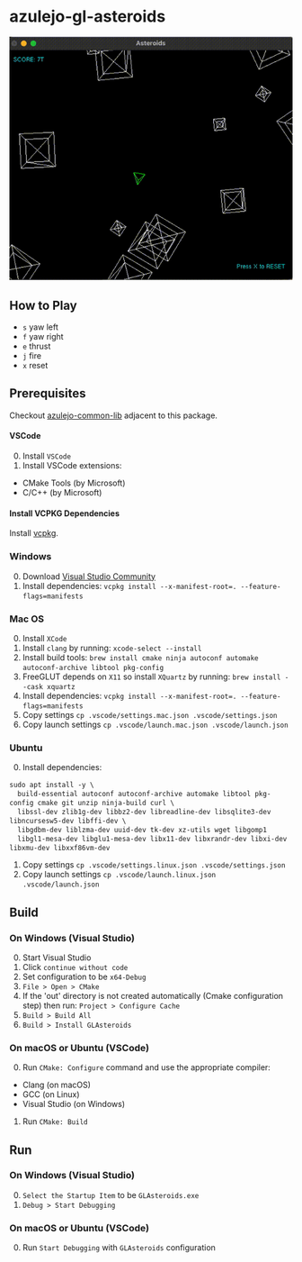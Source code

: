 # azulejo-gl-asteroids

![GLAsteroids.gif](./assets/GLAsteroids.gif)

## How to Play

- `s` yaw left
- `f` yaw right
- `e` thrust
- `j` fire
- `x` reset

## Prerequisites

Checkout [azulejo-common-lib](https://github.com/miclomba/azulejo-common-lib) adjacent to this package.

#### VSCode

0. Install `VSCode`
1. Install VSCode extensions:

- CMake Tools (by Microsoft)
- C/C++ (by Microsoft)

#### Install VCPKG Dependencies

Install [vcpkg](https://github.com/microsoft/vcpkg).

### Windows

0. Download [Visual Studio Community](https://visualstudio.microsoft.com/vs/community/)
1. Install dependencies: `vcpkg install --x-manifest-root=. --feature-flags=manifests`

### Mac OS

0. Install `XCode`
1. Install `clang` by running: `xcode-select --install`
2. Install build tools: `brew install cmake ninja autoconf automake autoconf-archive libtool pkg-config`
3. FreeGLUT depends on `X11` so install `XQuartz` by running: `brew install --cask xquartz`
4. Install dependencies: `vcpkg install --x-manifest-root=. --feature-flags=manifests`
5. Copy settings `cp .vscode/settings.mac.json .vscode/settings.json`
6. Copy launch settings `cp .vscode/launch.mac.json .vscode/launch.json`

### Ubuntu

0. Install dependencies:

```
sudo apt install -y \
  build-essential autoconf autoconf-archive automake libtool pkg-config cmake git unzip ninja-build curl \
  libssl-dev zlib1g-dev libbz2-dev libreadline-dev libsqlite3-dev libncursesw5-dev libffi-dev \
  libgdbm-dev liblzma-dev uuid-dev tk-dev xz-utils wget libgomp1
  libgl1-mesa-dev libglu1-mesa-dev libx11-dev libxrandr-dev libxi-dev libxmu-dev libxxf86vm-dev
```

1. Copy settings `cp .vscode/settings.linux.json .vscode/settings.json`
2. Copy launch settings `cp .vscode/launch.linux.json .vscode/launch.json`

## Build

### On Windows (Visual Studio)

0. Start Visual Studio
1. Click `continue without code`
2. Set configuration to be `x64-Debug`
3. `File > Open > CMake`
4. If the 'out' directory is not created automatically (Cmake configuration step) then run: `Project > Configure Cache`
5. `Build > Build All`
6. `Build > Install GLAsteroids`

### On macOS or Ubuntu (VSCode)

0. Run `CMake: Configure` command and use the appropriate compiler:

- Clang (on macOS)
- GCC (on Linux)
- Visual Studio (on Windows)

1. Run `CMake: Build`

## Run

### On Windows (Visual Studio)

0. `Select the Startup Item` to be `GLAsteroids.exe`
1. `Debug > Start Debugging`

### On macOS or Ubuntu (VSCode)

0. Run `Start Debugging` with `GLAsteroids` configuration
